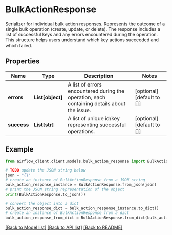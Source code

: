 # BulkActionResponse

Serializer for individual bulk action responses.  Represents the outcome of a single bulk operation (create, update, or delete). The response includes a list of successful keys and any errors encountered during the operation. This structure helps users understand which key actions succeeded and which failed.

## Properties

Name | Type | Description | Notes
------------ | ------------- | ------------- | -------------
**errors** | **List[object]** | A list of errors encountered during the operation, each containing details about the issue. | [optional] [default to []]
**success** | **List[str]** | A list of unique id/key representing successful operations. | [optional] [default to []]

## Example

```python
from airflow_client.client.models.bulk_action_response import BulkActionResponse

# TODO update the JSON string below
json = "{}"
# create an instance of BulkActionResponse from a JSON string
bulk_action_response_instance = BulkActionResponse.from_json(json)
# print the JSON string representation of the object
print(BulkActionResponse.to_json())

# convert the object into a dict
bulk_action_response_dict = bulk_action_response_instance.to_dict()
# create an instance of BulkActionResponse from a dict
bulk_action_response_from_dict = BulkActionResponse.from_dict(bulk_action_response_dict)
```
[[Back to Model list]](../README.md#documentation-for-models) [[Back to API list]](../README.md#documentation-for-api-endpoints) [[Back to README]](../README.md)


